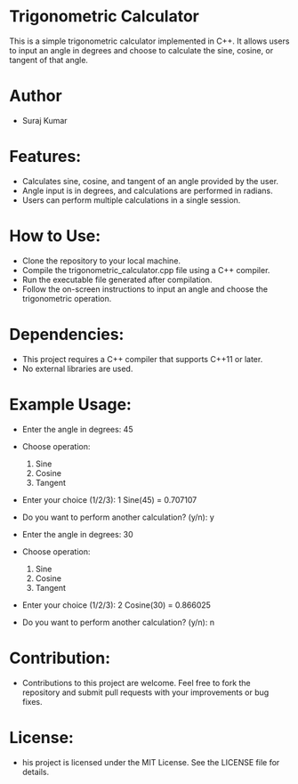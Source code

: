 # Trigonometric Calculator
This is a simple trigonometric calculator implemented in C++. It allows users to input an angle in degrees and choose to calculate the sine, cosine, or tangent of that angle.

# Author
- Suraj Kumar

# Features:
- Calculates sine, cosine, and tangent of an angle provided by the user.
- Angle input is in degrees, and calculations are performed in radians.
- Users can perform multiple calculations in a single session.

# How to Use:
- Clone the repository to your local machine.
- Compile the trigonometric_calculator.cpp file using a C++ compiler.
- Run the executable file generated after compilation.
- Follow the on-screen instructions to input an angle and choose the trigonometric operation.
  
# Dependencies:
- This project requires a C++ compiler that supports C++11 or later.
- No external libraries are used.

# Example Usage:
- Enter the angle in degrees: 45
- Choose operation:
  1. Sine
  2. Cosine
  3. Tangent
- Enter your choice (1/2/3): 1
  Sine(45) = 0.707107

- Do you want to perform another calculation? (y/n): y
- Enter the angle in degrees: 30
- Choose operation:
  1. Sine
  2. Cosine
  3. Tangent
- Enter your choice (1/2/3): 2
  Cosine(30) = 0.866025

- Do you want to perform another calculation? (y/n): n


# Contribution:
- Contributions to this project are welcome. Feel free to fork the repository and submit pull requests with your improvements or bug fixes.

# License:
- his project is licensed under the MIT License. See the LICENSE file for details.




